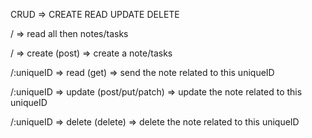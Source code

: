 CRUD => CREATE READ UPDATE DELETE

/ => read all then notes/tasks

/ => create (post) => create a note/tasks

/:uniqueID => read (get) => send the note related to this uniqueID

/:uniqueID => update (post/put/patch) => update the note related to this uniqueID

/:uniqueID => delete (delete) => delete the note related to this uniqueID